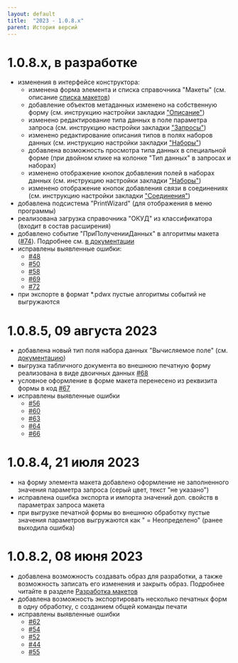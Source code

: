 ```yaml
---
layout: default
title:  "2023 - 1.0.8.х"
parent: История версий
---
```


# 1.0.8.х, в разработке

* изменения в интерфейсе конструктора:
  * изменена форма элемента и списка справочника "Макеты" (см. описание [списка макетов](./../guide/ch_02_02.html))
  * добавление объектов метаданных изменено на собственную форму (см. инструкцию настройки закладки ["Описание"](./../guide/ch_02_03.html))
  * изменено редактирование типа данных в поле параметра запроса (см. инструкцию настройки закладки ["Запросы"](./../guide/ch_02_04.html))
  * изменено редактирование описания типов в полях наборов данных (см. инструкцию настройки закладки ["Наборы"](./../guide/ch_02_05.html))
  * добавлена возможность просмотра типа данных в специальной форме (при двойном клике на колонке "Тип данных" в запросах и наборах)
  * изменено отображение кнопок добавления полей в наборах данных (см. инструкцию настройки закладки ["Наборы"](./../guide/ch_02_05.html))
  * изменено отображение кнопок добавления связи в соединениях (см. инструкцию настройки закладки ["Соединения"](./../guide/ch_02_06.html))
* добавлена подсистема "PrintWizard" (для отображения в меню программы)
* реализована загрузка справочника "ОКУД" из классификатора (входит в состав расширения)
* добавлено событие "ПриПолученииДанных" в алгоритмы макета ([#74](https://github.com/vandalsvq/printwizard/issues/74)). Подробнее см. [в документации](../guide/ch_02_15.html#приполученииданных)
* исправлены выявленные ошибки:
  * [#48](https://github.com/vandalsvq/printwizard/issues/48)
  * [#50](https://github.com/vandalsvq/printwizard/issues/50)
  * [#58](https://github.com/vandalsvq/printwizard/issues/58)
  * [#69](https://github.com/vandalsvq/printwizard/issues/69)
  * [#72](https://github.com/vandalsvq/printwizard/issues/72)
* при экспорте в формат *.pdwx пустые алгоритмы событий не выгружаются

# 1.0.8.5, 09 августа 2023

* добавлена новый тип поля набора данных "Вычисляемое поле" (см. [документацию](https://vandalsvq.github.io/printwizard/docs/guide/ch_01_02.html#%D0%B2%D1%8B%D1%87%D0%B8%D1%81%D0%BB%D1%8F%D0%B5%D0%BC%D0%BE%D0%B5-%D0%BF%D0%BE%D0%BB%D0%B5))
* выгрузка табличного документа во внешнюю печатную форму реализована в виде двоичных данных [#68](https://github.com/vandalsvq/printwizard/issues/68)
* условное оформление в форме макета перенесено из реквизита формы в код [#67](https://github.com/vandalsvq/printwizard/issues/67)
* исправлены выявленные ошибки
  * [#56](https://github.com/vandalsvq/printwizard/issues/56)
  * [#60](https://github.com/vandalsvq/printwizard/issues/60)
  * [#63](https://github.com/vandalsvq/printwizard/issues/63)
  * [#64](https://github.com/vandalsvq/printwizard/issues/64)
  * [#66](https://github.com/vandalsvq/printwizard/issues/66)

# 1.0.8.4, 21 июля 2023

* на форму элемента макета добавлено оформление не заполненного значения параметра запроса (серый цвет, текст "не указано")
* исправлена ошибка экспорта и импорта значений доп. свойств в параметрах запроса макета
* при выгрузке печатной формы во внешнюю обработку пустые значения параметров выгружаются как " = Неопределено" (ранее выходила ошибка)

# 1.0.8.2, 08 июня 2023

* добавлена возможность создавать образ для разработки, а также возможность записать его изменения и закрыть образ. Подробнее читайте в разделе [Разработка макетов](develop.html)
* добавлена возможность экспортировать несколько печатных форм в одну обработку, с созданием общей команды печати
* исправлены выявленные ошибки
  * [#62](https://github.com/vandalsvq/printwizard/issues/62)
  * [#54](https://github.com/vandalsvq/printwizard/issues/54)
  * [#52](https://github.com/vandalsvq/printwizard/issues/52)
  * [#44](https://github.com/vandalsvq/printwizard/issues/44)
  * [#55](https://github.com/vandalsvq/printwizard/issues/55)